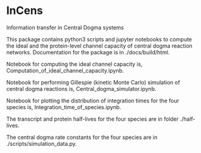 # InCens
Information transfer in Central Dogma systems

This package contains python3 scripts and jupyter notebooks to compute the ideal and the protein-level channel capacity of central dogma reaction networks. Documentation for the package is in ./docs/build/html.

Notebook for computing the ideal channel capacity is, Computation_of_ideal_channel_capacity.ipynb.

Notebook for performing Gillespie (kinetic Monte Carlo) simulation of central dogma reactions is, Central_dogma_simulator.ipynb.

Notebook for plotting the distribution of integration times for the four species is, Integration_time_of_species.ipynb.

The transcript and protein half-lives for the four species are in folder ./half-lives.

The central dogma rate constants for the four species are in ./scripts/simulation_data.py.
